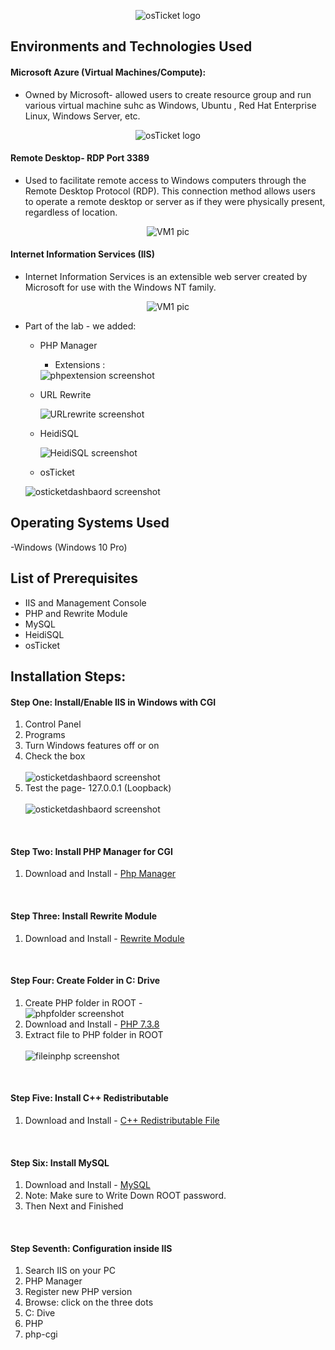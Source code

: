 <p align="center">
<img src="https://i.imgur.com/Clzj7Xs.png" alt="osTicket logo"/>
</p>
<h2>Environments and Technologies Used</h2>


<h4>Microsoft Azure (Virtual Machines/Compute):</h4>

- Owned by Microsoft- allowed users to create resource group and run various virtual machine suhc as Windows, Ubuntu , Red Hat Enterprise Linux, Windows Server, etc.
<p align="center">
<img src="images/azure.png" alt="osTicket logo"/>
</p>

<h4>Remote Desktop- RDP Port 3389 </h4>

- <p> Used to facilitate remote access to Windows computers through the Remote Desktop Protocol (RDP). This connection method allows users to operate a remote desktop or server as if they were physically present, regardless of location. </p>

<p align="center">
<img src="images/VM1.png" alt="VM1 pic"/>
</p>

 <h4>Internet Information Services (IIS) </h4>

- Internet Information Services is an extensible web server created by Microsoft for use with the Windows NT family.
<p align="center">
<img src="images/VM1.png" alt="VM1 pic"/>
</p>

- Part of the lab - we added:
    - PHP Manager
        - Extensions :
        <img src="images/phpextensions.png" alt="phpextension screenshot"/>

    - URL Rewrite
        
        <img src="images/URLRewrite.png" alt="URLrewrite screenshot"/>

    - HeidiSQL
        
         <img src="images/HeidiSQL.png" alt="HeidiSQL screenshot"/>

    - osTicket

     <img src="images/osticketdashbaord.png" alt="osticketdashbaord screenshot"/>
        

    

<h2>Operating Systems Used </h2>

-Windows (Windows 10 Pro)

<h2>List of Prerequisites</h2>

- IIS and Management Console
- PHP and Rewrite Module
- MySQL
- HeidiSQL
- osTicket


## Installation Steps:

<h4>Step One: Install/Enable IIS in Windows with CGI</h4>
<ol>
    <li>Control Panel</li>
    <li>Programs</li>
    <li>Turn Windows features off or on</li>
    <li>Check the box</li> <br>
    <img src="images/step_one.png" alt="osticketdashbaord screenshot"/>
    <li>Test the page- 127.0.0.1  (Loopback)</li>
    <br>
     <img src="images/loopback.png" alt="osticketdashbaord screenshot"/>

</ol>
<br>
<h4>Step Two: Install PHP Manager for CGI</h4>
<ol>
    <li>Download and Install - <a href="https://drive.google.com/file/d/1RHsNd4eWIOwaNpj3JW4vzzmzNUH86wY_/view" target="_blank">Php Manager</a> </li>
</ol>

<br>
<h4>Step Three: Install Rewrite Module</h4>
<ol>
    <li>Download and Install - <a href="https://drive.google.com/file/d/1tIK9GZBKj1JyUP87eewxgdNqn9pZmVmY/view" target="_blank">Rewrite Module</a> </li>
</ol>

<br>
<h4>Step Four: Create Folder in C: Drive</h4>
<ol>
    <li>Create PHP folder in ROOT -   
     <br>
     <img src="images/PHPfolder.png" alt="phpfolder screenshot"/> </li>
    <li>Download and Install - <a href="https://drive.google.com/file/d/1snNMtLdCOpMtkCyD4mvl9yOOmvVIp9fP/view" target="_blank">PHP 7.3.8 </a></li>
    <li>Extract file to PHP folder in ROOT</li>
    <br>
     <img src="images/file_in_php.png" alt="fileinphp screenshot"/> </li>
</ol>

<br>
<h4>Step Five: Install C++ Redistributable</h4>
<ol>
    <li>Download and Install  - <a href="https://drive.google.com/file/d/1s1OsGF3-ioO0_9LYizPRiVuIkb3lFJgH/view" target="_blank">C++ Redistributable File </a> </li>
</ol>
<br>
<h4>Step Six: Install MySQL </h4>
<ol>
    <li>Download and Install  - <a href="https://drive.google.com/file/d/1_OWh9p7VQLcrB0q_V7qT8yHl0xo5gv7z/view" target="_blank">MySQL </a> </li>
    <li>Note: Make sure to Write Down ROOT password.</li>
     <li>Then Next and Finished</li>
</ol>

<br>
<h4>Step Seventh: Configuration inside IIS </h4>
<ol>
    <li>Search IIS on your PC </li>
    <li>PHP Manager</li>
    <li>Register new PHP version
        <li>Browse: click on the three dots</li></li>
        <li>C: Dive</li>
        <li>PHP</li>
        <li>php-cgi</li>
        </li>
</ol>




